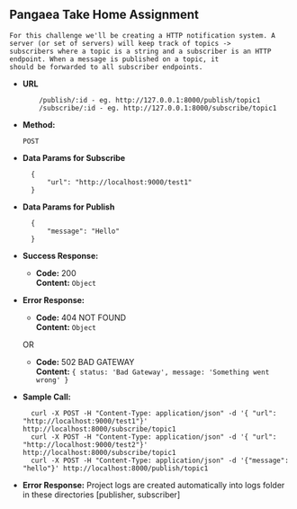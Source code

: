 **Pangaea Take Home Assignment**
----
    For this challenge we'll be creating a HTTP notification system. A server (or set of servers) will keep track of topics ->
    subscribers where a topic is a string and a subscriber is an HTTP endpoint. When a message is published on a topic, it
    should be forwarded to all subscriber endpoints.

* **URL**

    ```
        /publish/:id - eg. http://127.0.0.1:8000/publish/topic1
        /subscribe/:id - eg. http://127.0.0.1:8000/subscribe/topic1
    ```

* **Method:**

  `POST`

* **Data Params for Subscribe**

  ```
    {
        "url": "http://localhost:9000/test1"
    }
  ```

* **Data Params for Publish**

  ```
    {
        "message": "Hello"
    }
  ```

* **Success Response:**

  * **Code:** 200 <br />
    **Content:** `Object`
 
* **Error Response:**

  * **Code:** 404 NOT FOUND <br />
    **Content:** `Object`

  OR

  * **Code:** 502 BAD GATEWAY <br />
    **Content:** `{ status: 'Bad Gateway', message: 'Something went wrong' }`

* **Sample Call:**

  ```
    curl -X POST -H "Content-Type: application/json" -d '{ "url": "http://localhost:9000/test1"}' http://localhost:8000/subscribe/topic1
    curl -X POST -H "Content-Type: application/json" -d '{ "url": "http://localhost:9000/test2"}' http://localhost:8000/subscribe/topic1
    curl -X POST -H "Content-Type: application/json" -d '{"message": "hello"}' http://localhost:8000/publish/topic1
  ```


* **Error Response:**
    Project logs are created automatically into logs folder in these directories [publisher, subscriber]
